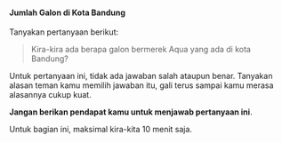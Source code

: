 #### Jumlah Galon di Kota Bandung

Tanyakan pertanyaan berikut:

> Kira-kira ada berapa galon bermerek Aqua yang ada di kota Bandung?

Untuk pertanyaan ini, tidak ada jawaban salah ataupun benar.
Tanyakan alasan teman kamu memilih jawaban itu, gali terus sampai kamu merasa alasannya cukup kuat.

**Jangan berikan pendapat kamu untuk menjawab pertanyaan ini**.


Untuk bagian ini, maksimal kira-kita 10 menit saja.
